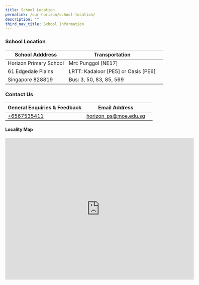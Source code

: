 ```yaml
---
title: School Location
permalink: /our-horizon/school-location/
description: ""
third_nav_title: School Information
---
```

### **School Location**



| School Adddress | Transportation |  |
| -------- | -------- | -------- |
| Horizon Primary School     | Mrt: Punggol [NE17]     |      |
| 61 Edgedale Plains     | LRTT: Kadaloor [PE5] or Oasis [PE6]    |      |
| Singapore 828819    | Bus: 3, 50, 83, 85, 569    |      |

### **Contact Us**

|General Enquiries &amp; Feedback | Email Address |  |
| -------- | -------- | -------- |
|   [+6567535411](+6567535411)   |  [horizon_ps@moe.edu.sg](horizon_ps@moe.edu.sg)    |     |


#### **Locality Map**

<iframe loading="lazy" allowfullscreen="" style="border:0;" height="450" width="600" src="https://www.google.com/maps/embed?pb=!1m18!1m12!1m3!1d3988.6276292804732!2d103.91094151475416!3d1.399817498979097!2m3!1f0!2f0!3f0!3m2!1i1024!2i768!4f13.1!3m3!1m2!1s0x31da16003fe3eb83%3A0xd7dfdd03955fe8bd!2sHorizon%20Primary%20School!5e0!3m2!1sen!2ssg!4v1671812896861!5m2!1sen!2ssg"></iframe>